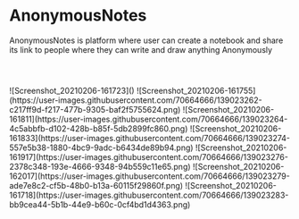# AnonymousNotes
AnonymousNotes is platform where user can create a notebook and share its link to people where they can write and draw anything Anonymously
<p align="center">
  <img scr="https://user-images.githubusercontent.com/70664666/139023246-30b5443a-de10-4b74-9836-3acbc4bdc82c.png" hieght="50%" width="50%"/>  
</p>
<p align="center">
  <img scr="" hieght="50%" width+"50%"/>  
</p>
<p align="center">
  <img scr="" hieght="50%" width+"50%"/>  
</p>
![Screenshot_20210206-161723]()
![Screenshot_20210206-161755](https://user-images.githubusercontent.com/70664666/139023262-c217ff9d-f217-477b-9305-baf2f5755624.png)
![Screenshot_20210206-161811](https://user-images.githubusercontent.com/70664666/139023264-4c5abbfb-d102-428b-b85f-5db2899fc860.png)
![Screenshot_20210206-161833](https://user-images.githubusercontent.com/70664666/139023274-557e5b38-1880-4bc9-9adc-b6434de89b94.png)
![Screenshot_20210206-161917](https://user-images.githubusercontent.com/70664666/139023276-2378c348-193e-4666-9348-94b559c11e65.png)
![Screenshot_20210206-162017](https://user-images.githubusercontent.com/70664666/139023279-ade7e8c2-cf5b-48b0-b13a-60115f29860f.png)
![Screenshot_20210206-161718](https://user-images.githubusercontent.com/70664666/139023283-bb9cea44-5b1b-44e9-b60c-0cf4bd1d4363.png)
